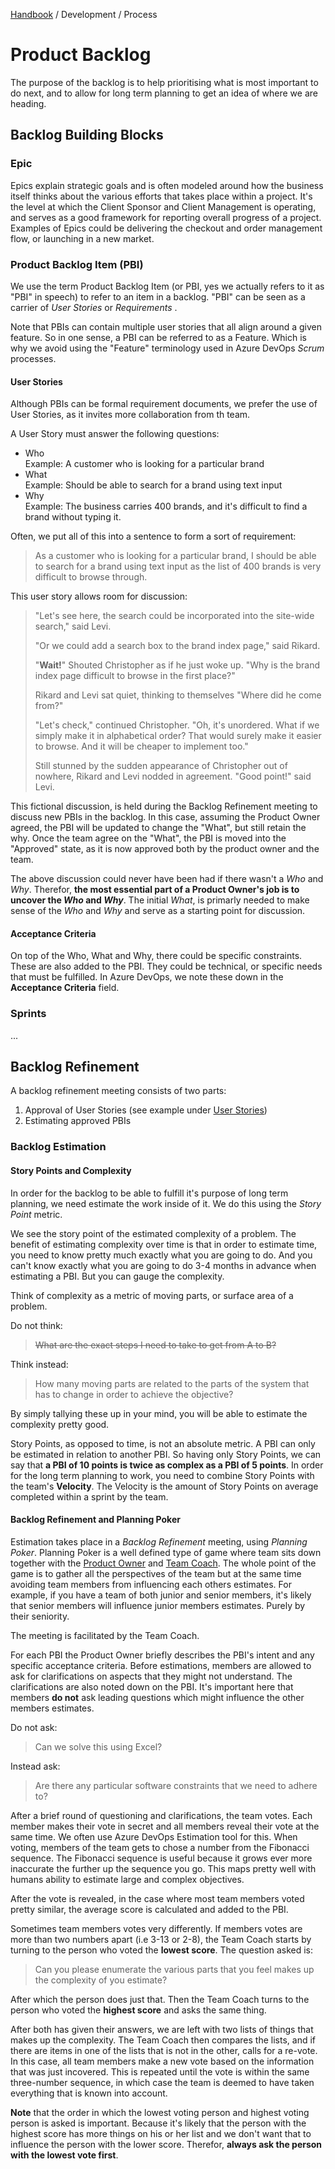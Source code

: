 [Handbook](../../README.md) / Development / Process

# Product Backlog

The purpose of the backlog is to help prioritising what is most important to do next, and to allow for long term planning to get an idea of where we are heading.

## Backlog Building Blocks

### Epic

Epics explain strategic goals and is often modeled around how the business itself thinks about the various efforts that takes place within a project. It's the level at which the Client Sponsor and Client Management is operating, and serves as a good framework for reporting overall progress of a project. Examples of Epics could be delivering the checkout and order management flow, or launching in a new market.

### Product Backlog Item (PBI)

We use the term Product Backlog Item (or PBI, yes we actually refers to it as "PBI" in speech) to refer to an item in a backlog. "PBI" can be seen as a carrier of *User Stories* or *Requirements* .

Note that PBIs can contain multiple user stories that all align around a given feature. So in one sense, a PBI can be referred to as a Feature. Which is why we avoid using the "Feature" terminology used in Azure DevOps *Scrum* processes.

#### User Stories

Although PBIs can be formal requirement documents, we prefer the use of User Stories, as it invites more collaboration from th team.

A User Story must answer the following questions:

- Who\
Example: A customer who is looking for a particular brand
- What\
Example: Should be able to search for a brand using text input
- Why\
Example: The business carries 400 brands, and it's difficult to find a brand without typing it.

Often, we put all of this into a sentence to form a sort of requirement:

> As a customer who is looking for a particular brand, I should be able to search for a brand using text input as the list of 400 brands is very difficult to browse through.

This user story allows room for discussion:

> "Let's see here, the search could be incorporated into the site-wide search," said Levi.
> 
> "Or we could add a search box to the brand index page," said Rikard.
> 
> "**Wait!**" Shouted Christopher as if he just woke up. "Why is the brand index page difficult to browse in the first place?"
> 
> Rikard and Levi sat quiet, thinking to themselves "Where did he come from?"
> 
> "Let's check," continued Christopher. "Oh, it's unordered. What if we simply make it in alphabetical order? That would surely make it easier to browse. And it will be cheaper to implement too."
> 
> Still stunned by the sudden appearance of Christopher out of nowhere, Rikard and Levi nodded in agreement. "Good point!" said Levi.

This fictional discussion, is held during the Backlog Refinement meeting to discuss new PBIs in the backlog. In this case, assuming the Product Owner agreed, the PBI will be updated to change the "What", but still retain the why. Once the team agree on the "What", the PBI is moved into the "Approved" state, as it is now approved both by the product owner and the team.

The above discussion could never have been had if there wasn't a *Who* and *Why*. Therefor, **the most essential part of a Product Owner's job is to uncover the *Who* and *Why***. The initial *What*, is primarly needed to make sense of the *Who* and *Why* and serve as a starting point for discussion.

#### Acceptance Criteria

On top of the Who, What and Why, there could be specific constraints. These are also added to the PBI. They could be technical, or specific needs that must be fulfilled. In Azure DevOps, we note these down in the **Acceptance Criteria** field.

### Sprints

...

## Backlog Refinement

A backlog refinement meeting consists of two parts:

1. Approval of User Stories (see example under [User Stories](#user-stories))
2. Estimating approved PBIs

### Backlog Estimation

#### Story Points and Complexity

In order for the backlog to be able to fulfill it's purpose of long term planning, we need estimate the work inside of it. We do this using the *Story Point* metric.

We see the story point of the estimated complexity of a problem. The benefit of estimating complexity over time is that in order to estimate time, you need to know pretty much exactly what you are going to do. And you can't know exactly what you are going to do 3-4 months in advance when estimating a PBI. But you can gauge the complexity.

Think of complexity as a metric of moving parts, or surface area of a problem.

Do not think:
> ~~What are the exact steps I need to take to get from A to B?~~

Think instead:
> How many moving parts are related to the parts of the system that has to change in order to achieve the objective?

By simply tallying these up in your mind, you will be able to estimate the complexity pretty good.

Story Points, as opposed to time, is not an absolute metric. A PBI can only be estimated in relation to another PBI. So having only Story Points, we can say that **a PBI of 10 points is twice as complex as a PBI of 5 points**. In order for the long term planning to work, you need to combine Story Points with the team's **Velocity**. The Velocity is the amount of Story Points on average completed within a sprint by the team.

#### Backlog Refinement and Planning Poker

Estimation takes place in a *Backlog Refinement* meeting, using *Planning Poker*. Planning Poker is a well defined type of game where team sits down together with the [Product Owner](project-roles.md#product-owner) and [Team Coach](project-roles.md#team-coach). The whole point of the game is to gather all the perspectives of the team but at the same time avoiding team members from influencing each others estimates. For example, if you have a team of both junior and senior members, it's likely that senior members will influence junior members estimates. Purely by their seniority.

The meeting is facilitated by the Team Coach.

For each PBI the Product Owner briefly describes the PBI's intent and any specific acceptance criteria. Before estimations, members are allowed to ask for clarifications on aspects that they might not understand. The clarifications are also noted down on the PBI. It's important here that members **do not** ask leading questions which might influence the other members estimates.

Do not ask:
> Can we solve this using Excel?

Instead ask:
> Are there any particular software constraints that we need to adhere to?

After a brief round of questioning and clarifications, the team votes. Each member makes their vote in secret and all members reveal their vote at the same time. We often use Azure DevOps Estimation tool for this. When voting, members of the team gets to chose a number from the Fibonacci sequence. The Fibonacci sequence is useful because it grows ever more inaccurate the further up the sequence you go. This maps pretty well with humans ability to estimate large and complex objectives.

After the vote is revealed, in the case where most team members voted pretty similar, the average score is calculated and added to the PBI.

Sometimes team members votes very differently. If members votes are more than two numbers apart (i.e 3-13 or 2-8), the Team Coach starts by turning to the person who voted the **lowest score**. The question asked is:

> Can you please enumerate the various parts that you feel makes up the complexity of you estimate?

After which the person does just that. Then the Team Coach turns to the person who voted the **highest score** and asks the same thing.

After both has given their answers, we are left with two lists of things that makes up the complexity. The Team Coach then compares the lists, and if there are items in one of the lists that is not in the other, calls for a re-vote. In this case, all team members make a new vote based on the information that was just incovered. This is repeated until the vote is within the same three-number sequence, in which case the team is deemed to have taken everything that is known into account.

**Note** that the order in which the lowest voting person and highest voting person is asked is important. Because it's likely that the person with the highest score has more things on his or her list and we don't want that to influence the person with the lower score. Therefor, **always ask the person with the lowest vote first**.